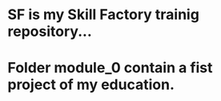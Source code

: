 # SF is my Skill Factory trainig repository...
# Folder module_0 contain a fist project of my education.
